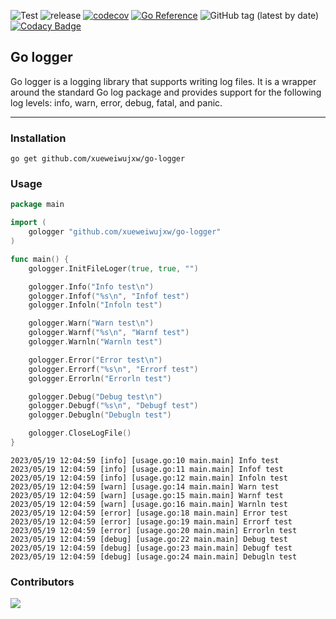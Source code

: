 ![Test](https://github.com/xueweiwujxw/go-logger/actions/workflows/test.yml/badge.svg)
![release](https://github.com/xueweiwujxw/go-logger/actions/workflows/release.yml/badge.svg)
[![codecov](https://codecov.io/gh/xueweiwujxw/go-logger/branch/master/graph/badge.svg?token=5WBX2UZQ79)](https://codecov.io/gh/xueweiwujxw/go-logger)
[![Go Reference](https://pkg.go.dev/badge/github.com/xueweiwujxw/go-logger.svg)](https://pkg.go.dev/github.com/xueweiwujxw/go-logger)
![GitHub tag (latest by date)](https://img.shields.io/github/v/tag/xueweiwujxw/go-logger)
[![Codacy Badge](https://app.codacy.com/project/badge/Grade/bf2e5a8ab0c544f5a65e122220df0f06)](https://app.codacy.com/gh/xueweiwujxw/go-logger/dashboard?utm_source=gh&utm_medium=referral&utm_content=&utm_campaign=Badge_grade)

## Go logger

Go logger is a logging library that supports writing log files. It is a wrapper around the standard Go log package and provides support for the following log levels: info, warn, error, debug, fatal, and panic.

---

### Installation

```shell
go get github.com/xueweiwujxw/go-logger
```

### Usage

```go
package main

import (
	gologger "github.com/xueweiwujxw/go-logger"
)

func main() {
	gologger.InitFileLoger(true, true, "")

	gologger.Info("Info test\n")
	gologger.Infof("%s\n", "Infof test")
	gologger.Infoln("Infoln test")

	gologger.Warn("Warn test\n")
	gologger.Warnf("%s\n", "Warnf test")
	gologger.Warnln("Warnln test")

	gologger.Error("Error test\n")
	gologger.Errorf("%s\n", "Errorf test")
	gologger.Errorln("Errorln test")

	gologger.Debug("Debug test\n")
	gologger.Debugf("%s\n", "Debugf test")
	gologger.Debugln("Debugln test")

	gologger.CloseLogFile()
}
```

```shell
2023/05/19 12:04:59 [info] [usage.go:10 main.main] Info test
2023/05/19 12:04:59 [info] [usage.go:11 main.main] Infof test
2023/05/19 12:04:59 [info] [usage.go:12 main.main] Infoln test
2023/05/19 12:04:59 [warn] [usage.go:14 main.main] Warn test
2023/05/19 12:04:59 [warn] [usage.go:15 main.main] Warnf test
2023/05/19 12:04:59 [warn] [usage.go:16 main.main] Warnln test
2023/05/19 12:04:59 [error] [usage.go:18 main.main] Error test
2023/05/19 12:04:59 [error] [usage.go:19 main.main] Errorf test
2023/05/19 12:04:59 [error] [usage.go:20 main.main] Errorln test
2023/05/19 12:04:59 [debug] [usage.go:22 main.main] Debug test
2023/05/19 12:04:59 [debug] [usage.go:23 main.main] Debugf test
2023/05/19 12:04:59 [debug] [usage.go:24 main.main] Debugln test
```

### Contributors

<a href="https://github.com/xueweiwujxw/go-logger/graphs/contributors">
  <img src="https://contrib.rocks/image?repo=xueweiwujxw/go-logger" />
</a>
